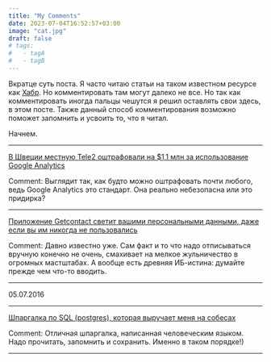 ```yaml
---
title: "My Comments"
date: 2023-07-04T16:52:57+03:00
image: "cat.jpg"
draft: false
# tags:
#   - tagA
#   - tagB
---
```



Вкратце суть поста.
Я часто читаю статьи на таком известном ресурсе как [Хабр](https://habr.com). Но комментировать там могут далеко не все.
Но так как комментировать иногда пальцы чешутся я решил оставлять свои здесь, в этом посте.
Также данный способ комментирования возможно поможет запомнить и усвоить то, что я читал.

Начнем.

***

[В Швеции местную Tele2 оштрафовали на $1,1 млн за использование Google Analytics](https://habr.com/ru/news/745890/)
 
Comment: Выглядит так, как будто можно оштрафовать почти любого, ведь Google Analytics это стандарт.
Она реально небезопасна или это придирка?

***

[Приложение Getcontact светит вашими персональными данными, даже если вы им никогда не пользовались](https://habr.com/ru/articles/745688/)

Comment: Давно известно уже. Сам факт и то что надо отписываться вручную конечно не очень, смахивает на мелкое жульничество в огромных мастштабах.
А вообще есть древняя ИБ-истина: думайте прежде чем что-то вводить.

***

05.07.2016

***

[Шпаргалка по SQL (postgres), которая выручает меня на собесах](https://habr.com/ru/articles/745948/)

Comment: Отличная шпаргалка, написанная человеческим языком. Надо прочитать, запомнить и сохранить. Именно в таком порядке!)

***